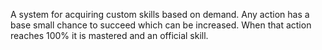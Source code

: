 A system for acquiring custom skills based on demand. Any action has a base small chance to succeed which can be increased. When that action reaches 100% it is mastered and an official skill.